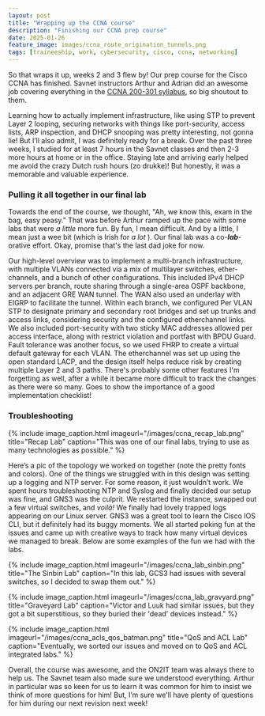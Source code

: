 ```yaml
---
layout: post
title: "Wrapping up the CCNA course"
description: "Finishing our CCNA prep course"
date: 2025-01-26
feature_image: images/ccna_route_origination_tunnels.png
tags: [traineeship, work, cybersecurity, cisco, ccna, networking]
---
```

So that wraps it up, weeks 2 and 3 flew by! Our prep course for the Cisco CCNA has finished. Savnet instructors Arthur and Adrian did an awesome job covering everything in the [CCNA 200-301 syllabus](), so big shoutout to them.

Learning how to actually implement infrastructure, like using STP to prevent Layer 2 looping, securing networks with things like port-security, access lists, ARP inspection, and DHCP snooping was pretty interesting, not gonna lie! But I’ll also admit, I was definitely ready for a break. Over the past three weeks, I studied for at least 7 hours in the Savnet classes and then 2-3 more hours at home or in the office. Staying late and arriving early helped me avoid the crazy Dutch rush hours (zo drukke)! But honestly, it was a memorable and valuable experience.

<!--more-->

### Pulling it all together in our final lab

Towards the end of the course, we thought, "Ah, we know this, exam in the bag, easy peasy." That was before Arthur ramped up the pace with some labs that were *a little* more fun. By fun, I mean difficult. And by a little, I mean just a wee bit (which is Irish for *a lot* ). Our final lab was a co-***lab***-orative effort. Okay, promise that's the last dad joke for now.

Our high-level overview was to implement a multi-branch infrastructure, with multiple VLANs connected via a mix of multilayer switches, ether-channels, and a bunch of other configurations. This included IPv4 DHCP servers per branch, route sharing through a single-area OSPF backbone, and an adjacent GRE WAN tunnel. The WAN also used an underlay with EIGRP to facilitate the tunnel. Within each branch, we configured Per VLAN STP to designate primary and secondary root bridges and set up trunks and access links, considering security and the configured etherchannel links. We also included port-security with two sticky MAC addresses allowed per access interface, along with restrict violation and portfast with BPDU Guard. Fault tolerance was another focus, so we used FHRP to create a virtual default gateway for each VLAN. The etherchannel was set up using the open standard LACP, and the design itself helps reduce risk by creating multiple Layer 2 and 3 paths. There's probably some other features I'm forgetting as well, after a while it became more difficult to track the changes as there were so many. Goes to show the importance of a good implementation checklist!

### Troubleshooting

{% include image_caption.html imageurl="/images/ccna_recap_lab.png" title="Recap Lab" caption="This was one of our final labs, trying to use as many technologies as possible." %}

Here’s a pic of the topology we worked on together (note the pretty fonts and colors). One of the things we struggled with in this design was setting up a logging and NTP server. For some reason, it just wouldn’t work. We spent hours troubleshooting NTP and Syslog and finally decided our setup was fine, and GNS3 was the culprit. We restarted the instance, swapped out a few virtual switches, and *voilà!* We finally had lovely trapped logs appearing on our Linux server. GNS3 was a great tool to learn the Cisco IOS CLI, but it definitely had its buggy moments. We all started poking fun at the issues and came up with creative ways to track how many virtual devices we managed to break. Below are some examples of the fun we had with the labs.

{% include image_caption.html imageurl="/images/ccna_lab_sinbin.png" title="The Sinbin Lab" caption="In this lab, GCS3 had issues with several switches, so I decided to swap them out." %}

{% include image_caption.html imageurl="/images/ccna_lab_gravyard.png" title="Graveyard Lab" caption="Victor and Luuk had similar issues, but they got a bit superstitious, so they buried their 'dead' devices instead." %}

{% include image_caption.html imageurl="/images/ccna_acls_qos_batman.png" title="QoS and ACL Lab" caption="Eventually, we sorted our issues and moved on to QoS and ACL integrated labs." %}

Overall, the course was awesome, and the ON2IT team was always there to help us. The Savnet team also made sure we understood everything. Arthur in particular was so keen for us to learn it was common for him to insist we think of more questions for him! But, I’m sure we'll have plenty of questions for him during our next revision next week!
